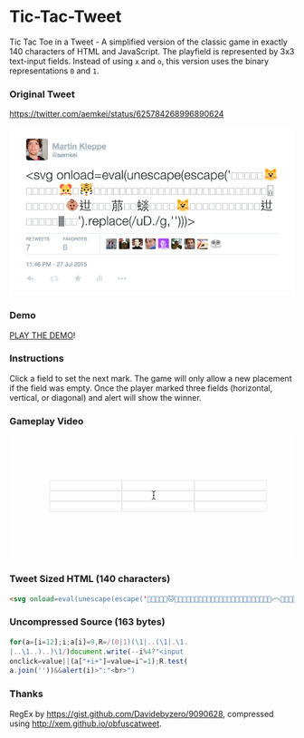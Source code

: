 # Tic-Tac-Tweet

Tic Tac Toe in a Tweet - A simplified version of the classic game in exactly 140 characters of HTML and JavaScript. The playfield is represented by 3x3 text-input fields. Instead of using `x` and `o`, this version uses the binary representations `0` and `1`.

### Original Tweet

https://twitter.com/aemkei/status/625784268996890624

![Tweet](https://raw.githubusercontent.com/aemkei/tic-tac-tweet/master/tweet.png)

### Demo

[PLAY THE DEMO](http://rawgit.com/aemkei/tic-tac-tweet/master/tweet.html)!

### Instructions

Click a field to set the next mark. The game will only allow a new placement if the field was empty. Once the player marked three fields (horizontal, vertical, or diagonal) and alert will show the winner.

### Gameplay Video

![Tic-Tac-Tweet](https://raw.githubusercontent.com/aemkei/tic-tac-tweet/master/tic-tac-tweet.gif)

### Tweet Sized HTML (140 characters)

```html
<svg onload=eval(unescape(escape('𩡯𬠨𨐽𦱝𛁩🐱𜠻𛐭𪐻𨑛𪑝🐹𛁒🐯𚀰𯀱𚐨𧀱𯀮𛠨𧀱𯀮𧀱𛡼𛠮𧀱𛠮𚐮𛠩𧀱𛰩𩁯𨱵𫑥𫡴𛡷𬡩𭁥𚁩𙐴🰢🁩𫡰𭑴𘁯𫡣𫁩𨱫👶𨑬𭑥𯁼𚁡𦰢𚱩𚰢𧐽𭡡𫁵𩐽𪑞🐱𚐻𤠮𭁥𬱴𚁡𛡪𫱩𫠨𙰧𚐩𙠦𨑬𩑲𭀨𪐩🠢𞠢🁢𬠾𘠩').replace(/uD./g,'')))>
```

### Uncompressed Source (163 bytes)

```js
for(a=[i=12];i;a[i]=9,R=/(0|1)(\1|..(\1|.\1.
|..\1..)..)\1/)document.write(--i%4?"<input
onclick=value||(a["+i+"]=value=i^=1);R.test(
a.join(''))&&alert(i)>":"<br>")
```

### Thanks

RegEx by https://gist.github.com/Davidebyzero/9090628, compressed using http://xem.github.io/obfuscatweet.
